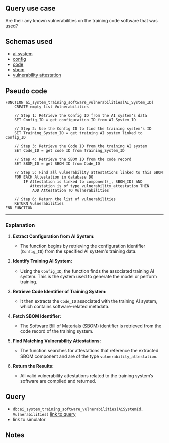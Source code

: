 ## Query use case

Are their any known vulnerabilities on the training code software that was used?



## Schemas used

* [ai system](https://taibom.org/schemas/ai-system/v1.0.0/AI%20System/)
* [config](https://taibom.org/schemas/config/v1.0.0/Trained%20System%20Configs/)
* [code](https://taibom.org/schemas/code/v1.0.1/Code/)
* [sbom](https://taibom.org/schemas/sbom/v1.0.0/SBOM/)
* [vulnerability attestation](https://taibom.org/schemas/vulnerability-attestation/v1.0.0/Vulnerability%20Attestation/)



## Pseudo code 

```plaintext
FUNCTION ai_system_training_software_vulnerabilities(AI_System_ID)
    CREATE empty list Vulnerabilities

    // Step 1: Retrieve the Config ID from the AI system's data
    SET Config_ID = get configuration ID from AI_System_ID

    // Step 2: Use the Config ID to find the training system's ID
    SET Training_System_ID = get training AI system linked to Config_ID

    // Step 3: Retrieve the Code ID from the training AI system
    SET Code_ID = get code ID from Training_System_ID

    // Step 4: Retrieve the SBOM ID from the code record
    SET SBOM_ID = get SBOM ID from Code_ID

    // Step 5: Find all vulnerability attestations linked to this SBOM
    FOR EACH Attestation in database DO
        IF Attestation is linked to component(_, SBOM_ID) AND
           Attestation is of type vulnerability_attestation THEN
            ADD Attestation TO Vulnerabilities

    // Step 6: Return the list of vulnerabilities
    RETURN Vulnerabilities
END FUNCTION
```

---

### **Explanation**

1. **Extract Configuration from AI System:**  
   - The function begins by retrieving the configuration identifier (`Config_ID`) from the specified AI system's training data.

2. **Identify Training AI System:**  
   - Using the `Config_ID`, the function finds the associated training AI system. This is the system used to generate the model or perform training.

3. **Retrieve Code Identifier of Training System:**  
   - It then extracts the `Code_ID` associated with the training AI system, which contains software-related metadata.

4. **Fetch SBOM Identifier:**  
   - The Software Bill of Materials (SBOM) identifier is retrieved from the code record of the training system.

5. **Find Matching Vulnerability Attestations:**  
   - The function searches for attestations that reference the extracted SBOM component and are of the type `vulnerability_attestation`.

6. **Return the Results:**  
   - All valid vulnerability attestations related to the training system’s software are compiled and returned.



## Query

- `db:ai_system_training_software_vulnerabilities(AiSystemId, Vulnerabilities)` [link to query](https://github.com/nqminds/Trusted-AI-BOM/blob/main/packages/claim_cascade_batteries/taibom-battery/scenarios.json#L277-L280)
- link to simulator 





## Notes

